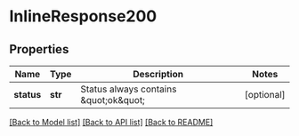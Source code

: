 # InlineResponse200

## Properties
Name | Type | Description | Notes
------------ | ------------- | ------------- | -------------
**status** | **str** | Status always contains \&quot;ok\&quot; | [optional] 

[[Back to Model list]](../README.md#documentation-for-models) [[Back to API list]](../README.md#documentation-for-api-endpoints) [[Back to README]](../README.md)


